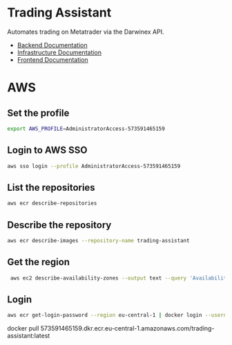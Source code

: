 # Trading Assistant

Automates trading on Metatrader via the Darwinex API.

- [Backend Documentation](./backend/README.md)
- [Infrastructure Documentation](./infrastructure/README.md)
- [Frontend Documentation](./frontend/README.md)


# AWS

## Set the profile
```bash
export AWS_PROFILE=AdministratorAccess-573591465159
```

## Login to AWS SSO
```bash
aws sso login --profile AdministratorAccess-573591465159
```

## List the repositories
```bash
aws ecr describe-repositories
```

## Describe the repository
```bash
aws ecr describe-images --repository-name trading-assistant
```

## Get the region
```bash
 aws ec2 describe-availability-zones --output text --query 'AvailabilityZones[0].[RegionName]'
 ```

## Login
```bash
aws ecr get-login-password --region eu-central-1 | docker login --username AWS --password-stdin 573591465159.dkr.ecr.eu-central-1.amazonaws.com
```


docker pull 573591465159.dkr.ecr.eu-central-1.amazonaws.com/trading-assistant:latest